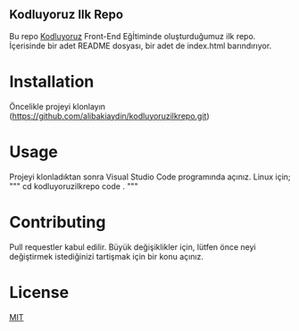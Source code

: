 ## Kodluyoruz Ilk Repo
Bu repo [Kodluyoruz](https://kodluyoruz.org/tr/kodluyoruz/) Front-End Eğİtiminde oluşturduğumuz ilk repo. İçerisinde bir adet README dosyası, bir adet de index.html barındırıyor.

# Installation 
Öncelikle projeyi klonlayın 
(https://github.com/alibakiaydin/kodluyoruzilkrepo.git)

# Usage
Projeyi klonladıktan sonra Visual Studio Code programında açınız. 
Linux için; 
""" 
cd kodluyoruzilkrepo
code .
""" 

# Contributing
Pull requestler kabul edilir. Büyük değişiklikler için, lütfen önce neyi değiştirmek istediğinizi tartişmak için bir konu açınız.

# License
[MIT](https://choosealicense.com/licenses/mit/)

